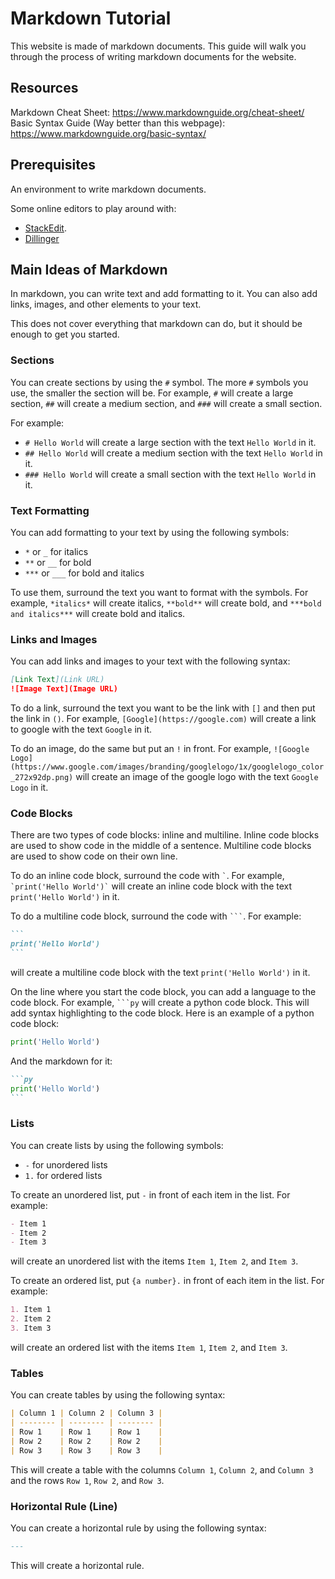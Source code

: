 # Markdown Tutorial

This website is made of markdown documents. This guide will walk you through the process of writing markdown documents for the website.

## Resources

Markdown Cheat Sheet: https://www.markdownguide.org/cheat-sheet/
Basic Syntax Guide (Way better than this webpage): https://www.markdownguide.org/basic-syntax/

## Prerequisites

An environment to write markdown documents.

Some online editors to play around with: 
- [StackEdit](https://stackedit.io/).
- [Dillinger](https://dillinger.io/) 

## Main Ideas of Markdown

In markdown, you can write text and add formatting to it. You can also add links, images, and other elements to your text.

This does not cover everything that markdown can do, but it should be enough to get you started.

### Sections
You can create sections by using the `#` symbol. The more `#` symbols you use, the smaller the section will be. For example, `#` will create a large section, `##` will create a medium section, and `###` will create a small section.

For example:
- `# Hello World` will create a large section with the text `Hello World` in it. 
- `## Hello World` will create a medium section with the text `Hello World` in it. 
- `### Hello World` will create a small section with the text `Hello World` in it.

### Text Formatting
You can add formatting to your text by using the following symbols:
- `*` or `_` for italics
- `**` or `__` for bold
- `***` or `___` for bold and italics

To use them, surround the text you want to format with the symbols. For example, `*italics*` will create italics, `**bold**` will create bold, and `***bold and italics***` will create bold and italics.

### Links and Images
You can add links and images to your text with the following syntax:
```md
[Link Text](Link URL)
![Image Text](Image URL)
```
To do a link, surround the text you want to be the link with `[]` and then put the link in `()`. For example, `[Google](https://google.com)` will create a link to google with the text `Google` in it.

To do an image, do the same but put an `!` in front. For example, `![Google Logo](https://www.google.com/images/branding/googlelogo/1x/googlelogo_color_272x92dp.png)` will create an image of the google logo with the text `Google Logo` in it.

### Code Blocks
There are two types of code blocks: inline and multiline. Inline code blocks are used to show code in the middle of a sentence. Multiline code blocks are used to show code on their own line.

To do an inline code block, surround the code with `` ` ``. For example, `` `print('Hello World')` `` will create an inline code block with the text `print('Hello World')` in it.

To do a multiline code block, surround the code with `` ``` ``. For example: 
````md 
```
print('Hello World')
```
````
will create a multiline code block with the text `print('Hello World')` in it.

On the line where you start the code block, you can add a language to the code block. For example, `` ```py `` will create a python code block. This will add syntax highlighting to the code block. Here is an example of a python code block:
```py
print('Hello World')
```
And the markdown for it:
````md
```py
print('Hello World')
```
````

### Lists
You can create lists by using the following symbols:
- `-` for unordered lists
- `1.` for ordered lists

To create an unordered list, put `-` in front of each item in the list. For example:
```md
- Item 1
- Item 2
- Item 3
```
will create an unordered list with the items `Item 1`, `Item 2`, and `Item 3`.

To create an ordered list, put `{a number}.` in front of each item in the list. For example:
```md
1. Item 1
2. Item 2
3. Item 3
```
will create an ordered list with the items `Item 1`, `Item 2`, and `Item 3`.

### Tables
You can create tables by using the following syntax:
```md
| Column 1 | Column 2 | Column 3 |
| -------- | -------- | -------- |
| Row 1    | Row 1    | Row 1    |
| Row 2    | Row 2    | Row 2    |
| Row 3    | Row 3    | Row 3    |
```
This will create a table with the columns `Column 1`, `Column 2`, and `Column 3` and the rows `Row 1`, `Row 2`, and `Row 3`.

### Horizontal Rule (Line)
You can create a horizontal rule by using the following syntax:
```md
---
```
This will create a horizontal rule.
